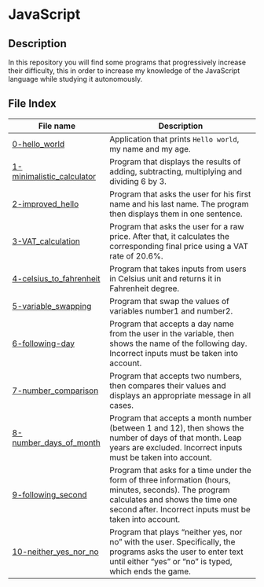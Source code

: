 # JavaScript

## Description

In this repository you will find some programs that progressively increase their difficulty, this in order to increase my knowledge of the JavaScript language while studying it autonomously.

## File Index
|File name              |Description                         |
|-----------------------|------------------------------------|
|[0-hello_world](0-hello_world.js)|Application that prints `Hello world`, my name and my age.|
|[1-minimalistic_calculator](1-minimalistic_calculator.js)|Program that displays the results of adding, subtracting, multiplying and dividing 6 by 3.|
|[2-improved_hello](2-improved_hello.js)|Program that asks the user for his first name and his last name. The program then displays them in one sentence.|
|[3-VAT_calculation](3-vat_calculation.js)|Program that asks the user for a raw price. After that, it calculates the corresponding final price using a VAT rate of 20.6%.|
|[4-celsius_to_fahrenheit](4-celsius_to_fahrenheit.js)|Program that takes inputs from users in Celsius unit and returns it in Fahrenheit degree.|
|[5-variable_swapping](5-variable_swapping.js)|Program that swap the values of variables number1 and number2.|
|[6-following-day](6-following-day.js)|Program that accepts a day name from the user in the variable, then shows the name of the following day. Incorrect inputs must be taken into account.|
|[7-number_comparison](7-number_comparison.js)|Program that accepts two numbers, then compares their values and displays an appropriate message in all cases.|
|[8-number_days_of_month](8-number_days_of_month.js)|Program that accepts a month number (between 1 and 12), then shows the number of days of that month. Leap years are excluded. Incorrect inputs must be taken into account.|
|[9-following_second](9-following_second.js)|Program that asks for a time under the form of three information (hours, minutes, seconds). The program calculates and shows the time one second after. Incorrect inputs must be taken into account.|
|[10-neither_yes_nor_no](10-neither_yes_nor_no.js)|Program that plays “neither yes, nor no” with the user. Specifically, the programs asks the user to enter text until either “yes” or “no” is typed, which ends the game.|
